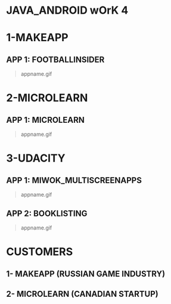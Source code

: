 # JAVA_ANDROID wOrK 4

# 1-MAKEAPP
## APP 1: FOOTBALLINSIDER
> appname.gif

# 2-MICROLEARN
## APP 1: MICROLEARN
> appname.gif

# 3-UDACITY
## APP 1: MIWOK_MULTISCREENAPPS
>appname.gif
## APP 2: BOOKLISTING
>appname.gif

# CUSTOMERS
## 1- MAKEAPP (RUSSIAN GAME INDUSTRY)
## 2- MICROLEARN (CANADIAN STARTUP)
